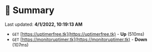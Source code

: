 # 📖 Summary
Last updated: **4/1/2022, 10:19:13 AM**

- `GET` [https://uptimerfree.tk](https://uptimerfree.tk) - **Up** (510ms)
- `GET` [https://monitoruptimer.tk](https://monitoruptimer.tk) - **Down** (107ms)
